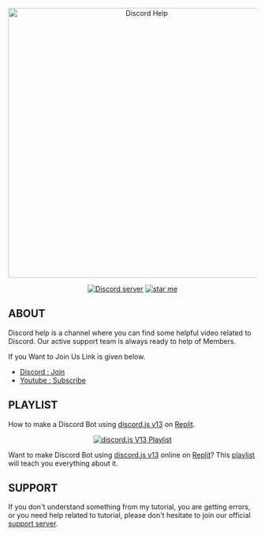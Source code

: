 <div align="center">
  <p>
    <a href="https://youtube.com/channel/UCKW0IAEQBhyFQHixopT2teQ"><img src="https://media.discordapp.net/attachments/926023641236377621/926023683120726016/20211230_133627.png" width="546" alt="Discord Help" /></a>
  </p>
  <p>
    <a href="https://discord.gg/H956rhJEm8"><img src="https://img.shields.io/discord/925633293754449921?color=5865F2&logo=discord&logoColor=white" alt="Discord server" /></a>
    <a href="https://github.com/discordhelp20/discord.jsV13Tutorial"><img src="https://img.shields.io/github/stars/discordhelp20/discord.jsV13Tutorial?style=social" alt="star me"></a>
  </p>
</div>

## ABOUT

Discord help is a channel where you can find some helpful video related to Discord.
Our active support team is always ready to help of Members.

If you Want to Join Us Link is given below.
- [Discord : Join](https://youtube.com/channel/UCKW0IAEQBhyFQHixopT2teQ)
- [Youtube : Subscribe](https://discord.gg/H956rhJEm8)

## PLAYLIST

How to make a Discord Bot using [discord.js v13](https://discord.js.org/#/) on [Replit](https://replit.com/~).
<div align="center">
  <p>
    <a href="https://youtube.com/playlist?list=PLDn8iE9osELojF2BTBe3dwOF_9FZQFliD"><img src="https://media.discordapp.net/attachments/926023641236377621/926050319421558814/IMG_20211230_152313.jpg" alt="discord.js V13 Playlist" /></a>
  </p>
</div>

Want to make Discord Bot using [discord.js v13](https://discord.js.org/#/) online on [Replit](https://replit.com/~)? This [playlist](https://youtube.com/playlist?list=PLDn8iE9osELojF2BTBe3dwOF_9FZQFliD) will teach you everything about it.

## SUPPORT

If you don't understand something from my tutorial, you are getting errors, or you need help related to tutorial, please don't hesitate to join our official [support server](https://discord.gg/H956rhJEm8).
